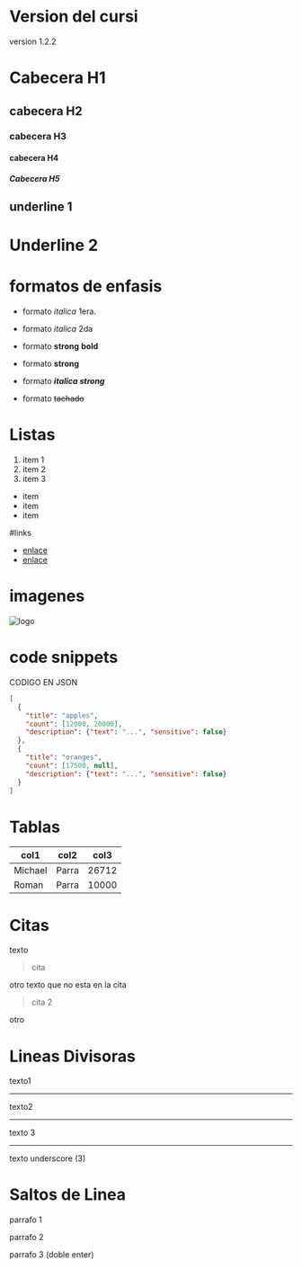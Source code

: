 # Version del cursi
version 1.2.2
# Cabecera H1
## cabecera H2
### cabecera H3
#### cabecera H4
##### Cabecera H5

underline 1
------------
Underline 2
===========

# formatos de enfasis

- formato *italica* 1era.
- formato _italica_ 2da

- formato **strong** **bold**
- formato __strong__ 

- formato ***italica strong***
- formato ~~tachado~~

# Listas

1. item 1
2. item 2
3. item 3
- item
- item
- item




#links
- [enlace](http:www.//google.com)
- [enlace](index.html)

# imagenes
![logo](https://github.githubassets.com/images/modules/logos_page/Octocat.png)

# code snippets
CODIGO EN JSON
```JSON
[
  {
    "title": "apples",
    "count": [12000, 20000],
    "description": {"text": "...", "sensitive": false}
  },
  {
    "title": "oranges",
    "count": [17500, null],
    "description": {"text": "...", "sensitive": false}
  }
]
```
# Tablas

| col1 | col2 | col3 | 
| ---- | ---- | ---- |
| Michael | Parra | 26712 |
| Roman | Parra | 10000 |

# Citas
texto
>cita

otro texto que no esta en la cita
>cita 2

otro

# Lineas Divisoras
texto1 

--- 
texto2

***
texto 3

___
texto underscore (3)

# Saltos de Linea

parrafo 1 

parrafo 2 

parrafo 3 (doble enter)